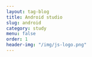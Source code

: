 ```yaml
---
layout: tag-blog
title: Android studio
slug: android
category: study
menu: false
order: 1
header-img: "/img/js-logo.png"
---
```

